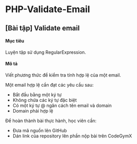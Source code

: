 # PHP-Validate-Email

## [Bài tập] Validate email

#### Mục tiêu
Luyện tập sử dụng RegularExpression.

#### Mô tả
Viết phương thức để kiểm tra tính hợp lệ của một email.

Một email hợp lệ cần đạt các yêu cầu sau:

* Bắt đầu bằng một ký tự
* Không chứa các ký tự đặc biệt
* Có một ký tự @ ngăn cách tên email và domain
* Domain phải hợp lệ

Để hoàn thành bài thực hành, học viên cần:

* Đưa mã nguồn lên GitHub
* Dán link của repository lên phần nộp bài trên CodeGymX

